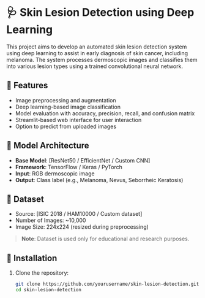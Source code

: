 # 🩺 Skin Lesion Detection using Deep Learning

This project aims to develop an automated skin lesion detection system using deep learning to assist in early diagnosis of skin cancer, including melanoma. The system processes dermoscopic images and classifies them into various lesion types using a trained convolutional neural network.

## 📌 Features

- Image preprocessing and augmentation
- Deep learning-based image classification
- Model evaluation with accuracy, precision, recall, and confusion matrix
- Streamlit-based web interface for user interaction
- Option to predict from uploaded images

## 🧠 Model Architecture

- **Base Model**: [ResNet50 / EfficientNet / Custom CNN]
- **Framework**: TensorFlow / Keras / PyTorch
- **Input**: RGB dermoscopic image
- **Output**: Class label (e.g., Melanoma, Nevus, Seborrheic Keratosis)

## 🧪 Dataset

- Source: [ISIC 2018 / HAM10000 / Custom dataset]
- Number of Images: ~10,000
- Image Size: 224x224 (resized during preprocessing)

> **Note**: Dataset is used only for educational and research purposes.

## 🚀 Installation

1. Clone the repository:
   ```bash
   git clone https://github.com/yourusername/skin-lesion-detection.git
   cd skin-lesion-detection
